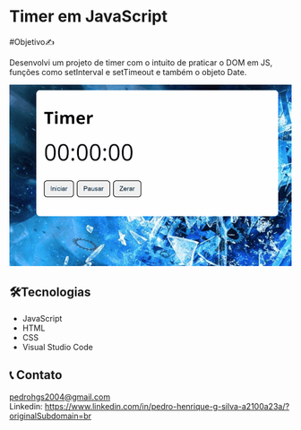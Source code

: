 # Timer em JavaScript

#Objetivo✍️

Desenvolvi um projeto de timer com o intuito de praticar o DOM em JS, funções como setInterval e setTimeout e também o objeto Date. 

![preview](./timer.gif)

## 🛠️Tecnologias

* JavaScript
* HTML
* CSS
* Visual Studio Code

## 📞 Contato

pedrohgs2004@gmail.com <br>
Linkedin: https://www.linkedin.com/in/pedro-henrique-g-silva-a2100a23a/?originalSubdomain=br
